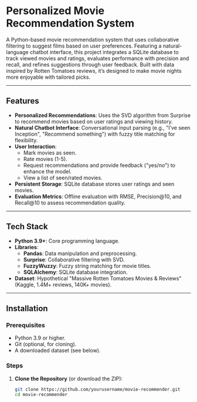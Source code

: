 # Personalized Movie Recommendation System

A Python-based movie recommendation system that uses collaborative filtering to suggest films based on user preferences. Featuring a natural-language chatbot interface, this project integrates a SQLite database to track viewed movies and ratings, evaluates performance with precision and recall, and refines suggestions through user feedback. Built with data inspired by Rotten Tomatoes reviews, it’s designed to make movie nights more enjoyable with tailored picks.

---

## Features

- **Personalized Recommendations**: Uses the SVD algorithm from Surprise to recommend movies based on user ratings and viewing history.
- **Natural Chatbot Interface**: Conversational input parsing (e.g., "I’ve seen Inception", "Recommend something") with fuzzy title matching for flexibility.
- **User Interaction**:
  - Mark movies as seen.
  - Rate movies (1-5).
  - Request recommendations and provide feedback ("yes/no") to enhance the model.
  - View a list of seen/rated movies.
- **Persistent Storage**: SQLite database stores user ratings and seen movies.
- **Evaluation Metrics**: Offline evaluation with RMSE, Precision@10, and Recall@10 to assess recommendation quality.

---

## Tech Stack

- **Python 3.9+**: Core programming language.
- **Libraries**:
  - **Pandas**: Data manipulation and preprocessing.
  - **Surprise**: Collaborative filtering with SVD.
  - **FuzzyWuzzy**: Fuzzy string matching for movie titles.
  - **SQLAlchemy**: SQLite database integration.
- **Dataset**: Hypothetical "Massive Rotten Tomatoes Movies & Reviews" (Kaggle, 1.4M+ reviews, 140K+ movies).

---

## Installation

### Prerequisites

- Python 3.9 or higher.
- Git (optional, for cloning).
- A downloaded dataset (see below).

### Steps

1. **Clone the Repository** (or download the ZIP):
   ```bash
   git clone https://github.com/yourusername/movie-recommender.git
   cd movie-recommender
